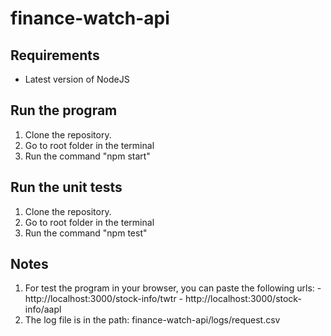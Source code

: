 # finance-watch-api

## Requirements
  - Latest version of NodeJS

## Run the program
  1. Clone the repository.
  2. Go to root folder in the terminal
  3. Run the command "npm start"

## Run the unit tests
  1. Clone the repository.
  2. Go to root folder in the terminal
  3. Run the command "npm test"

## Notes
  1. For test the program in your browser, you can paste the following urls:
    - http://localhost:3000/stock-info/twtr
    - http://localhost:3000/stock-info/aapl
  2. The log file is in the path: finance-watch-api/logs/request.csv
